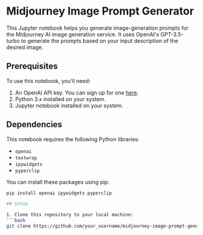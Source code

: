# Midjourney Image Prompt Generator

This Jupyter notebook helps you generate image-generation prompts for the Midjourney AI image generation service. It uses OpenAI's GPT-3.5-turbo to generate the prompts based on your input description of the desired image.

## Prerequisites

To use this notebook, you'll need:

1. An OpenAI API key. You can sign up for one [here](https://beta.openai.com/signup/).
2. Python 3.x installed on your system.
3. Jupyter notebook installed on your system.

## Dependencies

This notebook requires the following Python libraries:

- `openai`
- `textwrap`
- `ipywidgets`
- `pyperclip`

You can install these packages using pip:

```bash
pip install openai ipywidgets pyperclip

## Setup

1. Clone this repository to your local machine:
```bash
git clone https://github.com/your_username/midjourney-image-prompt-generator.git

